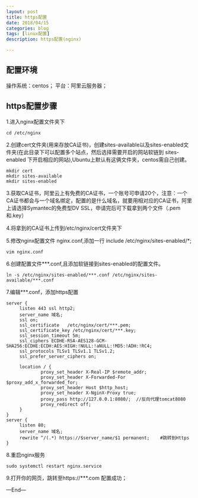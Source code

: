 ```yaml
---
layout: post
title: https配置
date: 2018/04/15
categories: blog
tags: [linux配置]
description: https配置(nginx)

---
```

## 配置环境

操作系统：centos；
平台：阿里云服务器；

## https配置步骤

1.进入nginx配置文件夹下

    cd /etc/nginx
    
2.创建cert文件夹(用来存放CA证书)，创建sites-available以及sites-enabled文件夹(在此目录下可以配置多个站点，然后选择需要开启的网站软链到 sites-enabled 下开启相应的网站),Ubuntu上默认有这俩文件夹，centos需自己创建。

    mkdir cert
    mkdir sites-available
    mkdir sites-enabled
    
3.获取CA证书，阿里云上有免费的CA证书，一个账号可申请20个，注意：一个CA证书都会与一个域名绑定，配置的是什么域名，就要用相对应的CA证书，阿里上请选择Symantec的免费型DV SSL，申请完后可下载拿到两个文件（.pem和.key）

4.将拿到的CA证书上传到/etc/nginx/cert文件夹下

5.修改nginx配置文件 nginx.conf,添加一行 include /etc/nginx/sites-enabled/*;

    vim nginx.conf

6.创建配置文件***.conf,且添加软链接到sites-enabled的配置文件。

    ln -s /etc/nginx/sites-enabled/***.conf /etc/nginx/sites-available/***.conf
    
7.编辑***.conf，添加https配置

    server {
         listen 443 ssl http2;
         server_name 域名;
         ssl on;
         ssl_certificate   /etc/nginx/cert/***.pem;
         ssl_certificate_key /etc/nginx/cert/***.key;
         ssl_session_timeout 5m;
         ssl_ciphers ECDHE-RSA-AES128-GCM-SHA256:ECDHE:ECDH:AES:HIGH:!NULL:!aNULL:!MD5:!ADH:!RC4;
         ssl_protocols TLSv1 TLSv1.1 TLSv1.2;
         ssl_prefer_server_ciphers on;
    
         location / {
                 proxy_set_header X-Real-IP $remote_addr;
                 proxy_set_header X-Forwarded-For $proxy_add_x_forwarded_for;
                 proxy_set_header Host $http_host;
                 proxy_set_header X-NginX-Proxy true;
                 proxy_pass http://127.0.0.1:8080/;  //反向代理tomcat8080
                 proxy_redirect off;
         }
    }
    server {
         listen 80;
         server_name 域名;
         rewrite ^/(.*) https://$server_name/$1 permanent;    #跳转到Https
    }
    
8.重启nginx服务

    sudo systemctl restart nginx.service
    
9.打开你的网页，跳转至https://***.com 配置成功；

—End—